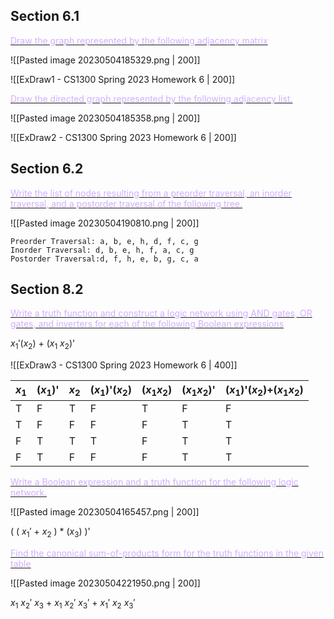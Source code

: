 ## Section 6.1
<u><font color = "#D2AFFF">Draw the graph represented by the following adjacency matrix</font></u>

![[Pasted image 20230504185329.png | 200]]

![[ExDraw1 - CS1300 Spring 2023 Homework 6 | 200]]

<u><font color = "#D2AFFF">Draw the directed graph represented by the following adjacency list.</font></u>

![[Pasted image 20230504185358.png | 200]]

![[ExDraw2 - CS1300 Spring 2023 Homework 6 | 200]]

## Section 6.2
<u><font color = "#D2AFFF">Write the list of nodes resulting from a preorder traversal, an inorder traversal, and a postorder traversal of the following tree.</font></u>

![[Pasted image 20230504190810.png | 200]]

	Preorder Traversal: a, b, e, h, d, f, c, g
	Inorder Traversal: d, b, e, h, f, a, c, g
	Postorder Traversal:d, f, h, e, b, g, c, a

## Section 8.2

<u><font color = "#D2AFFF">Write a truth function and construct a logic network using AND gates, OR gates, and inverters for each of the following Boolean expressions</font></u>

$x_1'$($x_2$) + ($x_1$ $x_2$)'

![[ExDraw3 - CS1300 Spring 2023 Homework 6 | 400]]

| $x_1$ | ($x_1$)' | $x_2$ | ($x_1$)'($x_2$) | ($x_1$$x_2$) | ($x_1$$x_2$)' | ($x_1$)'($x_2$)+($x_1$$x_2$) |
| ----- | -------- | ----- | --------------- | ------------ | ------------- | ---------------------------- |
| T     | F        | T     | F               | T            | F             | F                            |
| T     | F        | F     | F               | F            | T             | T                            |
| F     | T        | T     | T               | F            | T             | T                            |
| F     | T        | F     | F               | F            | T             | T                            |

<u><font color = "#D2AFFF">Write a Boolean expression and a truth function for the following logic network.</font></u>

![[Pasted image 20230504165457.png | 200]]

( ( $x_1'$ + $x_2$ ) * ($x_3$) )' 

<u><font color = "#D2AFFF">Find the canonical sum-of-products form for the truth functions in the given table</font></u>

![[Pasted image 20230504221950.png | 200]]

$x_1$ $x_2'$ $x_3$ + $x_1$ $x_2'$ $x_3'$ + $x_1'$ $x_2$ $x_3'$ 
